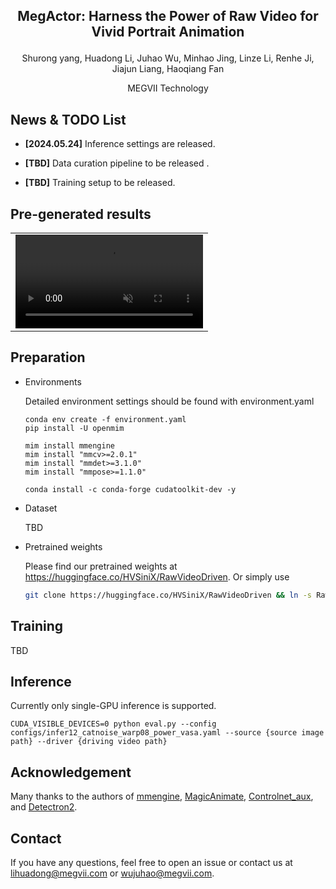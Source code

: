 ## <p align=center>MegActor: Harness the Power of Raw Video for Vivid Portrait Animation</p>

<p align=center>Shurong yang, Huadong Li, Juhao Wu, Minhao Jing, Linze Li, Renhe Ji, Jiajun Liang, Haoqiang Fan</p>

<p align=center>MEGVII Technology</p>

## News & TODO List
- **[2024.05.24]** Inference settings are released.

- **[TBD]** Data curation pipeline to be released .

- **[TBD]** Training setup to be released.

## Pre-generated results

<table class="center">
<tr>
    <td width=100% style="border: none">
        <video controls autoplay loop src="https://github.com/megvii-research/MegFaceAnimate/assets/29685592/c42abb91-585e-4ef8-acae-69d9ca510ef8
" muted="true"></video>
    </td>
</tr>
</table>

## Preparation
* Environments
  
  Detailed environment settings should be found with environment.yaml
    ```
    conda env create -f environment.yaml
    pip install -U openmim
    
    mim install mmengine
    mim install "mmcv>=2.0.1"
    mim install "mmdet>=3.1.0"
    mim install "mmpose>=1.1.0"
    
    conda install -c conda-forge cudatoolkit-dev -y
    ```
* Dataset
  
  TBD
  
* Pretrained weights
  
  Please find our pretrained weights at https://huggingface.co/HVSiniX/RawVideoDriven.
  Or simply use
    ```bash
    git clone https://huggingface.co/HVSiniX/RawVideoDriven && ln -s RawVideoDriven/weights weights
    ```
## Training
TBD
## Inference
Currently only single-GPU inference is supported.

    CUDA_VISIBLE_DEVICES=0 python eval.py --config configs/infer12_catnoise_warp08_power_vasa.yaml --source {source image path} --driver {driving video path}


## Acknowledgement
Many thanks to the authors of [mmengine](https://github.com/open-mmlab/mmengine), [MagicAnimate](https://github.com/magic-research/magic-animate), [Controlnet_aux](https://github.com/huggingface/controlnet_aux), and [Detectron2](https://github.com/facebookresearch/detectron2).



## Contact
If you have any questions, feel free to open an issue or contact us at lihuadong@megvii.com or wujuhao@megvii.com.

